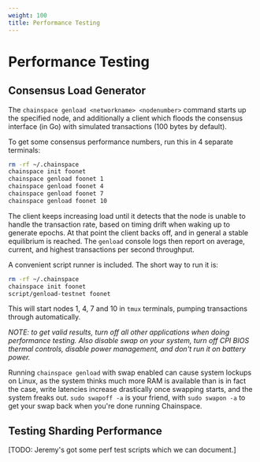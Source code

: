 ```yaml
---
weight: 100
title: Performance Testing
---
```


# Performance Testing

## Consensus Load Generator

The `chainspace genload <networkname> <nodenumber>` command starts up the specified node, and additionally a client which floods the consensus interface (in Go) with simulated transactions (100 bytes by default).

To get some consensus performance numbers, run this in 4 separate terminals:

```bash
rm -rf ~/.chainspace
chainspace init foonet
chainspace genload foonet 1
chainspace genload foonet 4
chainspace genload foonet 7
chainspace genload foonet 10
```

The client keeps increasing load until it detects that the node is unable to handle the transaction rate, based on timing drift when waking up to generate epochs. At that point the client backs off, and in general a stable equilibrium is reached. The `genload` console logs then report on average, current, and highest transactions per second throughput.

A convenient script runner is included. The short way to run it is:

```bash
rm -rf ~/.chainspace
chainspace init foonet
script/genload-testnet foonet
```

This will start nodes 1, 4, 7 and 10 in `tmux` terminals, pumping transactions through automatically.

*NOTE: to get valid results, turn off all other applications when doing performance testing. Also disable swap on your system, turn off CPI BIOS thermal controls, disable power management, and don't run it on battery power.*

Running `chainspace genload` with swap enabled can cause system lockups on Linux, as the system thinks much more RAM is available than is in fact the case, write latencies increase drastically once swapping starts, and the system freaks out. `sudo swapoff -a` is your friend, with `sudo swapon -a` to get your swap back when you're done running Chainspace.

## Testing Sharding Performance

[TODO: Jeremy's got some perf test scripts which we can document.]
